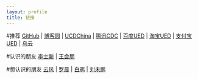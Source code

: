 ```yaml
---
layout: profile
title: 链接
---
```



#推荐
[GitHub](http://github.com) | [博客园](http://www.cnblogs.com) | [UCDChina](http://ucdchina.com) | [腾迅CDC](http://cdc.tencent.com) | [百度UED](http://ued.baidu.com) | [淘宝UED](http://ued.taobao.com) | [支付宝UED](http://ued.alipay.com) | [乌云](http://www.wooyun.org/)



#认识的朋友
[李士新](http://lishixin.net) | [王会朋](http://www.woyigui.cn)



#想认识的朋友
[云风](http://blog.codingnow.com/) | [罗晨](http://chenluois.com/) | [白鸦](http://ucdchina.com/baiya/) | [刘未鹏](http://mindhacks.cn/) 



